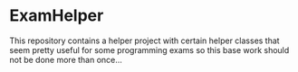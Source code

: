 # ExamHelper

This repository contains a helper project with certain helper classes that seem pretty useful for some programming exams so this base work should not be done more than once...
